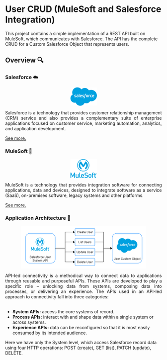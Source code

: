 # User CRUD (MuleSoft and Salesforce Integration)
This project contains a simple implementation of a REST API built on MuleSoft, which communicates with Salesforce. The API has the complete CRUD for a Custom Salesforce Object that represents users.

## Overview 🔍

### Salesforce ☁️

<p align="center">
  <img src="./img/salesforce-logo.png" align="center" width="85px" alt="AFEMG Logo" style="marin-left: auto; margin-right: auto;"/>
</p>

<div style='text-align: justify;'>
Salesforce is a technology that provides customer relationship management (CRM) service and also provides a complementary suite of enterprise applications focused on customer service, marketing automation, analytics, and application development.
</div>

<a href="https://www.salesforce.com/">See more.</a>


### MuleSoft 🔗

<p align="center">
  <img src="./img/MuleSoft_Logo.png" align="center" width="85px" alt="AFEMG Logo" style="marin-left: auto; margin-right: auto;"/>
</p>

<div style='text-align: justify;'>
MuleSoft is a technology that provides integration software for connecting applications, data and devices, designed to integrate software as a service (SaaS), on-premises software, legacy systems and other platforms.
</div>

<a href="https://www.mulesoft.com/">See more.</a>

### Application Architecture 🧰

<p align="center">
  <img src="./img/Application-Architecture.png" align="center" width="400px" alt="AFEMG Logo" style="marin-left: auto; margin-right: auto;"/>
</p>

<div style='text-align: justify;'>
API-led connectivity is a methodical way to connect data to applications through reusable and purposeful APIs. These APIs are developed to play a specific role – unlocking data from systems, composing data into processes, or delivering an experience. The APIs used in an API-led approach to connectivity fall into three categories:
</div>

<br>

- <strong>System APIs:</strong> access the core systems of record.
- <strong>Process APIs:</strong> interact with and shape data within a single system or across systems.
- <strong>Experience APIs:</strong> data can be reconfigured so that it is most easily consumed by its intended audience.

Here we have only the System level, which access Salesforce record data using four HTTP operations: POST (create), GET (list), PATCH (update), DELETE.
